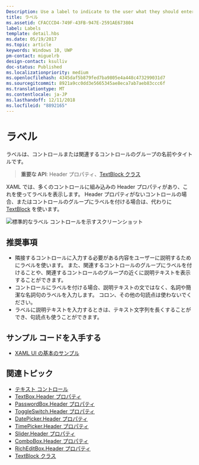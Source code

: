 ```yaml
---
Description: Use a label to indicate to the user what they should enter into an adjacent control. You can also label a group of related controls, or display instructional text near a group of related controls.
title: ラベル
ms.assetid: CFACCCD4-749F-43FB-947E-2591AE673804
label: Labels
template: detail.hbs
ms.date: 05/19/2017
ms.topic: article
keywords: Windows 10, UWP
pm-contact: miguelrb
design-contact: ksulliv
doc-status: Published
ms.localizationpriority: medium
ms.openlocfilehash: 4345daf5b879fed7ba9805e4a448c473299031d7
ms.sourcegitcommit: 8921a9cc0dd3e5665345ae8eca7ab7aeb83ccc6f
ms.translationtype: MT
ms.contentlocale: ja-JP
ms.lasthandoff: 12/11/2018
ms.locfileid: "8892165"
---
```

# <a name="labels"></a>ラベル

 

ラベルは、コントロールまたは関連するコントロールのグループの名前やタイトルです。

> **重要な API**: Header プロパティ、[TextBlock クラス](https://msdn.microsoft.com/library/windows/apps/br209652)

XAML では、多くのコントロールに組み込みの Header プロパティがあり、これを使ってラベルを表示します。 Header プロパティがないコントロールの場合、またはコントロールのグループにラベルを付ける場合は、代わりに [TextBlock](https://msdn.microsoft.com/library/windows/apps/br209652) を使います。

![標準的なラベル コントロールを示すスクリーンショット](images/label-standard.png)

## <a name="recommendations"></a>推奨事項


-   隣接するコントロールに入力する必要がある内容をユーザーに説明するためにラベルを使います。 また、関連するコントロールのグループにラベルを付けることや、関連するコントロールのグループの近くに説明テキストを表示することができます。
-   コントロールにラベルを付ける場合、説明テキストの文ではなく、名詞や簡潔な名詞句のラベルを入力します。 コロン、その他の句読点は使わないでください。
-   ラベルに説明テキストを入力するときは、テキスト文字列を長くすることができ、句読点も使うことができます。


## <a name="get-the-sample-code"></a>サンプル コードを入手する
* [XAML UI の基本のサンプル](https://github.com/Microsoft/Windows-universal-samples/blob/master/Samples/XamlUIBasics)

## <a name="related-topics"></a>関連トピック
* [テキスト コントロール](text-controls.md)
* [TextBox.Header プロパティ](https://msdn.microsoft.com/library/windows/apps/dn252861)
* [PasswordBox.Header プロパティ](https://msdn.microsoft.com/library/windows/apps/dn299051)
* [ToggleSwitch.Header プロパティ](https://msdn.microsoft.com/library/windows/apps/br209713)
* [DatePicker.Header プロパティ](https://msdn.microsoft.com/library/windows/apps/dn279460)
* [TimePicker.Header プロパティ](https://msdn.microsoft.com/library/windows/apps/dn299286)
* [Slider.Header プロパティ](https://msdn.microsoft.com/library/windows/apps/dn252829)
* [ComboBox.Header プロパティ](https://msdn.microsoft.com/library/windows/apps/dn279416)
* [RichEditBox.Header プロパティ](https://msdn.microsoft.com/library/windows/apps/dn252726)
* [TextBlock クラス](https://msdn.microsoft.com/library/windows/apps/br209652)

 

 




